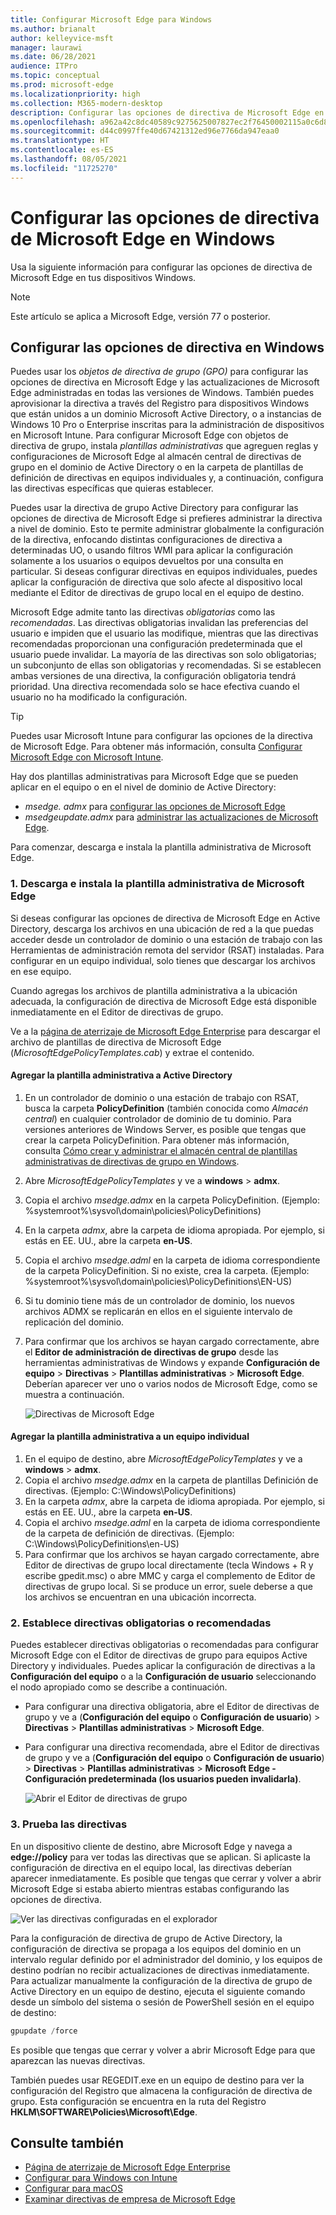 ```yaml
---
title: Configurar Microsoft Edge para Windows
ms.author: brianalt
author: kelleyvice-msft
manager: laurawi
ms.date: 06/28/2021
audience: ITPro
ms.topic: conceptual
ms.prod: microsoft-edge
ms.localizationpriority: high
ms.collection: M365-modern-desktop
description: Configurar las opciones de directiva de Microsoft Edge en dispositivos Windows
ms.openlocfilehash: a962a42c8dc40589c9275625007827ec2f76450002115a0c6d8c9e2d733df2e8
ms.sourcegitcommit: d44c0997ffe40d67421312ed96e7766da947eaa0
ms.translationtype: HT
ms.contentlocale: es-ES
ms.lasthandoff: 08/05/2021
ms.locfileid: "11725270"
---
```

# <a name="configure-microsoft-edge-policy-settings-on-windows"></a>Configurar las opciones de directiva de Microsoft Edge en Windows

Usa la siguiente información para configurar las opciones de directiva de Microsoft Edge en tus dispositivos Windows.

> [!NOTE]
> Este artículo se aplica a Microsoft Edge, versión 77 o posterior.

## <a name="configure-policy-settings-on-windows"></a>Configurar las opciones de directiva en Windows

Puedes usar los _objetos de directiva de grupo (GPO)_ para configurar las opciones de directiva en Microsoft Edge y las actualizaciones de Microsoft Edge administradas en todas las versiones de Windows. También puedes aprovisionar la directiva a través del Registro para dispositivos Windows que están unidos a un dominio Microsoft Active Directory, o a instancias de Windows 10 Pro o Enterprise inscritas para la administración de dispositivos en Microsoft Intune. Para configurar Microsoft Edge con objetos de directiva de grupo, instala _plantillas administrativas_ que agreguen reglas y configuraciones de Microsoft Edge al almacén central de directivas de grupo en el dominio de Active Directory o en la carpeta de plantillas de definición de directivas en equipos individuales y, a continuación, configura las directivas específicas que quieras establecer.

Puedes usar la directiva de grupo Active Directory para configurar las opciones de directiva de Microsoft Edge si prefieres administrar la directiva a nivel de dominio. Esto te permite administrar globalmente la configuración de la directiva, enfocando distintas configuraciones de directiva a determinadas UO, o usando filtros WMI para aplicar la configuración solamente a los usuarios o equipos devueltos por una consulta en particular. Si deseas configurar directivas en equipos individuales, puedes aplicar la configuración de directiva que solo afecte al dispositivo local mediante el Editor de directivas de grupo local en el equipo de destino.

Microsoft Edge admite tanto las directivas _obligatorias_ como las _recomendadas_. Las directivas obligatorias invalidan las preferencias del usuario e impiden que el usuario las modifique, mientras que las directivas recomendadas proporcionan una configuración predeterminada que el usuario puede invalidar. La mayoría de las directivas son solo obligatorias; un subconjunto de ellas son obligatorias y recomendadas. Si se establecen ambas versiones de una directiva, la configuración obligatoria tendrá prioridad. Una directiva recomendada solo se hace efectiva cuando el usuario no ha modificado la configuración.

>[!TIP]
> Puedes usar Microsoft Intune para configurar las opciones de la directiva de Microsoft Edge. Para obtener más información, consulta [Configurar Microsoft Edge con Microsoft Intune](configure-edge-with-intune.md).

Hay dos plantillas administrativas para Microsoft Edge que se pueden aplicar en el equipo o en el nivel de dominio de Active Directory:

- *msedge. admx* para [configurar las opciones de Microsoft Edge](microsoft-edge-policies.md)
- *msedgeupdate.admx* para [administrar las actualizaciones de Microsoft Edge](microsoft-edge-update-policies.md).

Para comenzar, descarga e instala la plantilla administrativa de Microsoft Edge.

### <a name="1-download-and-install-the-microsoft-edge-administrative-template"></a>1. Descarga e instala la plantilla administrativa de Microsoft Edge

Si deseas configurar las opciones de directiva de Microsoft Edge en Active Directory, descarga los archivos en una ubicación de red a la que puedas acceder desde un controlador de dominio o una estación de trabajo con las Herramientas de administración remota del servidor (RSAT) instaladas. Para configurar en un equipo individual, solo tienes que descargar los archivos en ese equipo.

Cuando agregas los archivos de plantilla administrativa a la ubicación adecuada, la configuración de directiva de Microsoft Edge está disponible inmediatamente en el Editor de directivas de grupo.

Ve a la [página de aterrizaje de Microsoft Edge Enterprise](https://aka.ms/EdgeEnterprise) para descargar el archivo de plantillas de directiva de Microsoft Edge (*MicrosoftEdgePolicyTemplates.cab*) y extrae el contenido.

#### <a name="add-the-administrative-template-to-active-directory"></a>Agregar la plantilla administrativa a Active Directory

1. En un controlador de dominio o una estación de trabajo con RSAT, busca la carpeta **PolicyDefinition** (también conocida como _Almacén central_) en cualquier controlador de dominio de tu dominio. Para versiones anteriores de Windows Server, es posible que tengas que crear la carpeta PolicyDefinition. Para obtener más información, consulta [Cómo crear y administrar el almacén central de plantillas administrativas de directivas de grupo en Windows](https://support.microsoft.com/help/3087759/how-to-create-and-manage-the-central-store-for-group-policy-administra).
2. Abre *MicrosoftEdgePolicyTemplates* y ve a **windows** > **admx**.
3. Copia el archivo *msedge.admx* en la carpeta PolicyDefinition. (Ejemplo: %systemroot%\sysvol\domain\policies\PolicyDefinitions)
4. En la carpeta *admx*, abre la carpeta de idioma apropiada. Por ejemplo, si estás en EE. UU., abre la carpeta **en-US**.
5. Copia el archivo *msedge.adml* en la carpeta de idioma correspondiente de la carpeta PolicyDefinition. Si no existe, crea la carpeta. (Ejemplo: %systemroot%\sysvol\domain\policies\PolicyDefinitions\EN-US)
6. Si tu dominio tiene más de un controlador de dominio, los nuevos archivos ADMX se replicarán en ellos en el siguiente intervalo de replicación del dominio.
7. Para confirmar que los archivos se hayan cargado correctamente, abre el **Editor de administración de directivas de grupo** desde las herramientas administrativas de Windows y expande **Configuración de equipo** > **Directivas** > **Plantillas administrativas** > **Microsoft Edge**. Deberían aparecer ver uno o varios nodos de Microsoft Edge, como se muestra a continuación.

    ![Directivas de Microsoft Edge](./media/configure-microsoft-edge/edge-gpo-policies.png)

#### <a name="add-the-administrative-template-to-an-individual-computer"></a>Agregar la plantilla administrativa a un equipo individual

1. En el equipo de destino, abre *MicrosoftEdgePolicyTemplates* y ve a **windows** > **admx**.
2. Copia el archivo *msedge.admx* en la carpeta de plantillas Definición de directivas. (Ejemplo: C:\Windows\PolicyDefinitions)
3. En la carpeta *admx*, abre la carpeta de idioma apropiada. Por ejemplo, si estás en EE. UU., abre la carpeta **en-US**.
4. Copia el archivo *msedge.adml* en la carpeta de idioma correspondiente de la carpeta de definición de directivas. (Ejemplo: C:\Windows\PolicyDefinitions\en-US)
5. Para confirmar que los archivos se hayan cargado correctamente, abre Editor de directivas de grupo local directamente (tecla Windows + R y escribe gpedit.msc) o abre MMC y carga el complemento de Editor de directivas de grupo local. Si se produce un error, suele deberse a que los archivos se encuentran en una ubicación incorrecta.

### <a name="2-set-mandatory-or-recommended-policies"></a>2. Establece directivas obligatorias o recomendadas

Puedes establecer directivas obligatorias o recomendadas para configurar Microsoft Edge con el Editor de directivas de grupo para equipos Active Directory y individuales. Puedes aplicar la configuración de directivas a la **Configuración del equipo** o a la **Configuración de usuario** seleccionando el nodo apropiado como se describe a continuación.

- Para configurar una directiva obligatoria, abre el Editor de directivas de grupo y ve a (**Configuración del equipo** o **Configuración de usuario**) > **Directivas** > **Plantillas administrativas** > **Microsoft Edge**.
- Para configurar una directiva recomendada, abre el Editor de directivas de grupo y ve a (**Configuración del equipo** o **Configuración de usuario**) > **Directivas** > **Plantillas administrativas** > **Microsoft Edge - Configuración predeterminada (los usuarios pueden invalidarla)**.

  ![Abrir el Editor de directivas de grupo](./media/configure-microsoft-edge/edge-ad-policy.png)

### <a name="3-test-your-policies"></a>3. Prueba las directivas

En un dispositivo cliente de destino, abre Microsoft Edge y navega a **edge://policy** para ver todas las directivas que se aplican. Si aplicaste la configuración de directiva en el equipo local, las directivas deberían aparecer inmediatamente. Es posible que tengas que cerrar y volver a abrir Microsoft Edge si estaba abierto mientras estabas configurando las opciones de directiva.

![Ver las directivas configuradas en el explorador](./media/configure-microsoft-edge/edge-gpEdit.png)

Para la configuración de directiva de grupo de Active Directory, la configuración de directiva se propaga a los equipos del dominio en un intervalo regular definido por el administrador del dominio, y los equipos de destino podrían no recibir actualizaciones de directivas inmediatamente. Para actualizar manualmente la configuración de la directiva de grupo de Active Directory en un equipo de destino, ejecuta el siguiente comando desde un símbolo del sistema o sesión de PowerShell sesión en el equipo de destino:

``` powershell
gpupdate /force
```

Es posible que tengas que cerrar y volver a abrir Microsoft Edge para que aparezcan las nuevas directivas.

También puedes usar REGEDIT.exe en un equipo de destino para ver la configuración del Registro que almacena la configuración de directiva de grupo. Esta configuración se encuentra en la ruta del Registro **HKLM\SOFTWARE\Policies\Microsoft\Edge**.

## <a name="see-also"></a>Consulte también

- [Página de aterrizaje de Microsoft Edge Enterprise](https://aka.ms/EdgeEnterprise)
- [Configurar para Windows con Intune](configure-edge-with-intune.md)
- [Configurar para macOS](configure-microsoft-edge-on-mac.md)
- [Examinar directivas de empresa de Microsoft Edge](microsoft-edge-policies.md)


